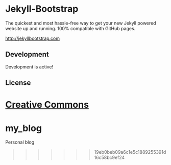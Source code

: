 # Jekyll-Bootstrap

The quickest and most hassle-free way to get your new Jekyll powered website up and running.
100% compatible with GitHub pages.

<http://jekyllbootstrap.com>

## Development

Development is active! 

## License

[Creative Commons](http://creativecommons.org/licenses/by-nc-sa/3.0/)
=======
# my_blog
Personal blog
>>>>>>> 19eb0beb09a6c1e5c1889255391d16c58bc9ef24
